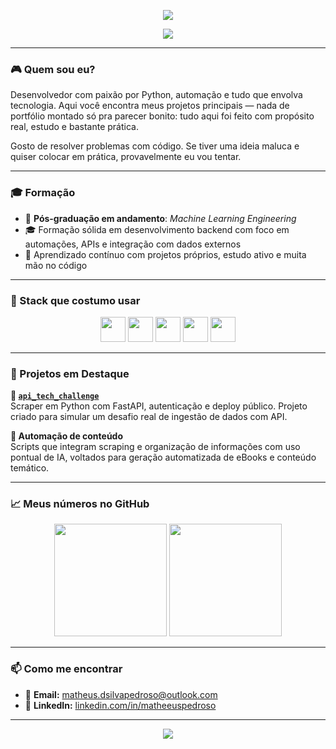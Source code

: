 
<!-- Banner topo animado -->
<p align="center">
  <img src="https://capsule-render.vercel.app/api?type=waving&color=0d1117&height=200&section=header&text=Matheus%20Pedroso%20👾&fontColor=ffffff&fontSize=40&animation=fadeIn" />
</p>

<p align="center">
  <img src="https://readme-typing-svg.demolab.com?font=Fira+Code&size=22&pause=1000&color=36BCF7&center=true&vCenter=true&width=435&lines=Dev+Python+%7C+Scraping+%7C+APIs;Projetos+pr%C3%A1ticos+e+focados+em+resultados;Gamer+e+tech+lover+%F0%9F%91%BD" />
</p>

---

### 🎮 Quem sou eu?

Desenvolvedor com paixão por Python, automação e tudo que envolva tecnologia. Aqui você encontra meus projetos principais — nada de portfólio montado só pra parecer bonito: tudo aqui foi feito com propósito real, estudo e bastante prática.

Gosto de resolver problemas com código. Se tiver uma ideia maluca e quiser colocar em prática, provavelmente eu vou tentar.

---

### 🎓 Formação

- 📍 **Pós-graduação em andamento**: *Machine Learning Engineering*  
- 🎓 Formação sólida em desenvolvimento backend com foco em automações, APIs e integração com dados externos  
- 🚀 Aprendizado contínuo com projetos próprios, estudo ativo e muita mão no código

---

### 🔧 Stack que costumo usar

<div align="center">
  <img src="https://cdn.jsdelivr.net/gh/devicons/devicon/icons/python/python-original.svg" width="40" />
  <img src="https://cdn.jsdelivr.net/gh/devicons/devicon/icons/fastapi/fastapi-original.svg" width="40" />
  <img src="https://cdn.jsdelivr.net/gh/devicons/devicon/icons/docker/docker-original.svg" width="40" />
  <img src="https://cdn.jsdelivr.net/gh/devicons/devicon/icons/git/git-original.svg" width="40" />
  <img src="https://cdn.jsdelivr.net/gh/devicons/devicon/icons/linux/linux-original.svg" width="40" />
</div>

---

### 🚀 Projetos em Destaque

**🔹 [`api_tech_challenge`](https://github.com/MatheuusPedroso/api_tech_challenge)**  
Scraper em Python com FastAPI, autenticação e deploy público. Projeto criado para simular um desafio real de ingestão de dados com API.

**🔹 Automação de conteúdo**  
Scripts que integram scraping e organização de informações com uso pontual de IA, voltados para geração automatizada de eBooks e conteúdo temático.

---

### 📈 Meus números no GitHub

<div align="center">
  <img height="180em" src="https://github-readme-stats.vercel.app/api?username=MatheuusPedroso&show_icons=true&theme=tokyonight&hide_border=true" />
  <img height="180em" src="https://github-readme-stats.vercel.app/api/top-langs/?username=MatheuusPedroso&layout=compact&theme=tokyonight&hide_border=true" />
</div>

---

### 📫 Como me encontrar

- 📧 **Email:** matheus.dsilvapedroso@outlook.com  
- 💼 **LinkedIn:** [linkedin.com/in/matheeuspedroso](https://www.linkedin.com/in/matheeuspedroso)

---

<p align="center">
  <img src="https://capsule-render.vercel.app/api?type=waving&color=0d1117&height=120&section=footer"/>
</p>
